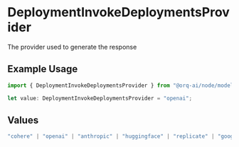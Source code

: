 # DeploymentInvokeDeploymentsProvider

The provider used to generate the response

## Example Usage

```typescript
import { DeploymentInvokeDeploymentsProvider } from "@orq-ai/node/models/operations";

let value: DeploymentInvokeDeploymentsProvider = "openai";
```

## Values

```typescript
"cohere" | "openai" | "anthropic" | "huggingface" | "replicate" | "google" | "google-ai" | "azure" | "aws" | "anyscale" | "perplexity" | "groq" | "fal" | "leonardoai" | "nvidia"
```